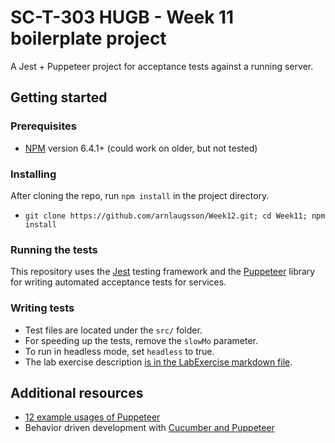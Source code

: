 # SC-T-303 HUGB - Week 11 boilerplate project
A Jest + Puppeteer project for acceptance tests against a running server.

## Getting started
### Prerequisites
- [NPM][npm] version 6.4.1+ (could work on older, but not tested)

### Installing
After cloning the repo, run `npm install` in the project directory.

- `git clone https://github.com/arnlaugsson/Week12.git; cd Week11; npm install`

### Running the tests
This repository uses the [Jest][jest] testing framework and the [Puppeteer][puppeteer] library for writing automated acceptance tests for services.

### Writing tests
- Test files are located under the `src/` folder.
- For speeding up the tests, remove the `slowMo` parameter.
- To run in headless mode, set `headless` to true.
- The lab exercise description [is in the LabExercise markdown file](LabExercise-Week11.md).

## Additional resources
- [12 example usages of Puppeteer][12examples]
- Behavior driven development with [Cucumber and Puppeteer][cucumber]

[12examples]: https://www.aymen-loukil.com/en/blog-en/google-puppeteer-tutorial-with-examples/
[cucumber]: https://www.aymen-loukil.com/en/blog-en/google-puppeteer-tutorial-with-examples/
[jest]: https://jestjs.io/
[npm]: https://www.npmjs.com/
[puppeteer]: https://github.com/GoogleChrome/puppeteer